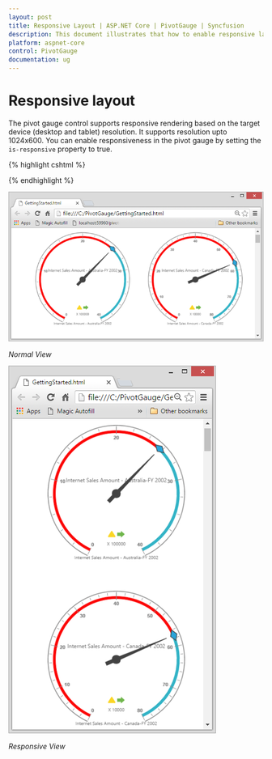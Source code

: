 ```yaml
---
layout: post
title: Responsive Layout | ASP.NET Core | PivotGauge | Syncfusion
description: This document illustrates that how to enable responsive layout rendering in ASP.NET Core PivotGrid control  
platform: aspnet-core
control: PivotGauge
documentation: ug
---
```


# Responsive layout

The pivot gauge control supports responsive rendering based on the target device (desktop and tablet) resolution. It supports resolution upto 1024x600. You can enable responsiveness in the pivot gauge by setting the `is-responsive` property to true.

{% highlight cshtml %}

<ej-pivot-gauge id="PivotGauge1" is-responsive="true"></ej-pivot-gauge>

{% endhighlight %}

![Normal layout of ASP NET Core pivot gauge control](Responsive-Layout_images/Responsive1.png) 

_Normal View_


![Responsive layout of ASP NET Core pivot gauge control](Responsive-Layout_images/Responsive2.png) 

_Responsive View_